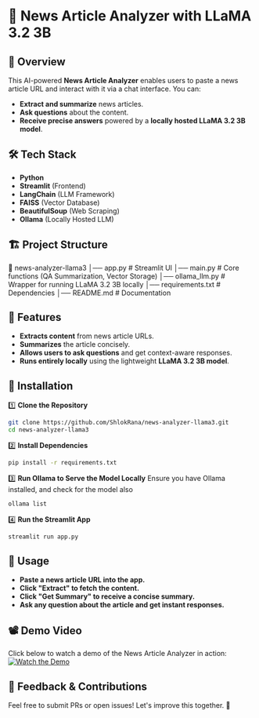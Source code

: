 # 📰 News Article Analyzer with LLaMA 3.2 3B  

## 🚀 Overview  
This AI-powered **News Article Analyzer** enables users to paste a news article URL and interact with it via a chat interface. You can:  
- **Extract and summarize** news articles.  
- **Ask questions** about the content.  
- **Receive precise answers** powered by a **locally hosted LLaMA 3.2 3B model**.  

## 🛠️ Tech Stack  
- **Python**  
- **Streamlit** (Frontend)  
- **LangChain** (LLM Framework)  
- **FAISS** (Vector Database)  
- **BeautifulSoup** (Web Scraping)  
- **Ollama** (Locally Hosted LLM)  

## 🏗️ Project Structure  
📂 news-analyzer-llama3
│── app.py # Streamlit UI
│── main.py # Core functions (QA Summarization, Vector Storage)
│── ollama_llm.py # Wrapper for running LLaMA 3.2 3B locally
│── requirements.txt # Dependencies
│── README.md # Documentation


## 🎯 Features  
- **Extracts content** from news article URLs.  
- **Summarizes** the article concisely.  
- **Allows users to ask questions** and get context-aware responses.  
- **Runs entirely locally** using the lightweight **LLaMA 3.2 3B model**.  

## 🔧 Installation  
1️⃣ **Clone the Repository**  
```bash
git clone https://github.com/ShlokRana/news-analyzer-llama3.git
cd news-analyzer-llama3
```

2️⃣ **Install Dependencies**
```bash
pip install -r requirements.txt
```

3️⃣ **Run Ollama to Serve the Model Locally**
Ensure you have Ollama installed, and check for the model also
```bash
ollama list
```

4️⃣ **Run the Streamlit App**
```bash
streamlit run app.py
```

## 📌 Usage
- **Paste a news article URL into the app.**
- **Click "Extract" to fetch the content.**
- **Click "Get Summary" to receive a concise summary.**
- **Ask any question about the article and get instant responses.**


## 📽️ Demo Video
Click below to watch a demo of the News Article Analyzer in action:  
[![Watch the Demo](https://img.youtube.com/vi/VIDEO_ID/maxresdefault.jpg)](videos/demo.mp4)  


## 📩 Feedback & Contributions
Feel free to submit PRs or open issues! Let's improve this together. 🚀
